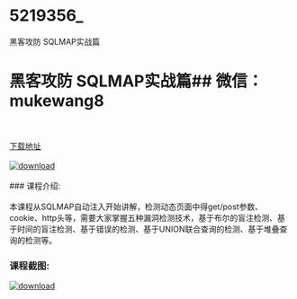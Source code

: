 # 5219356_
黑客攻防 SQLMAP实战篇
# 黑客攻防 SQLMAP实战篇## 微信：mukewang8
<br/></br>[下载地址](http://www.36tz.cn/article/5219356 "下载地址")
<br/></br>[![download](http://36tz.cn/muke_img/2021_04_1-15-300x170.png "下载地址")](http://www.36tz.cn/article/5219356 "下载地址")
<br/></br>### 课程介绍:<br/></br>本课程从SQLMAP自动注入开始讲解，检测动态页面中得get/post参数、cookie、http头等，需要大家掌握五种漏洞检测技术，基于布尔的盲注检测、基于时间的盲注检测、基于错误的检测、基于UNION联合查询的检测、基于堆叠查询的检测等。

### 课程截图:
[![download](http://36tz.cn/muke_img/2021_04_2-14.png "下载地址")](http://www.36tz.cn/article/5219356 "下载地址")
